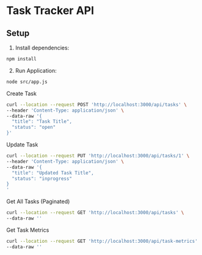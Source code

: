 # Task Tracker API

## Setup

1. Install dependencies:

```bash
npm install
```
2. Run Application:
```bash
node src/app.js
```



Create Task
```bash
curl --location --request POST 'http://localhost:3000/api/tasks' \
--header 'Content-Type: application/json' \
--data-raw '{
  "title": "Task Title",
  "status": "open"
}'
```
Update Task
```bash
curl --location --request PUT 'http://localhost:3000/api/tasks/1' \
--header 'Content-Type: application/json' \
--data-raw '{
  "title": "Updated Task Title",
  "status": "inprogress"
}
'
```
Get All Tasks (Paginated)
```bash
curl --location --request GET 'http://localhost:3000/api/tasks' \
--data-raw ''
```
Get Task Metrics
```bash
curl --location --request GET 'http://localhost:3000/api/task-metrics' \
--data-raw ''
